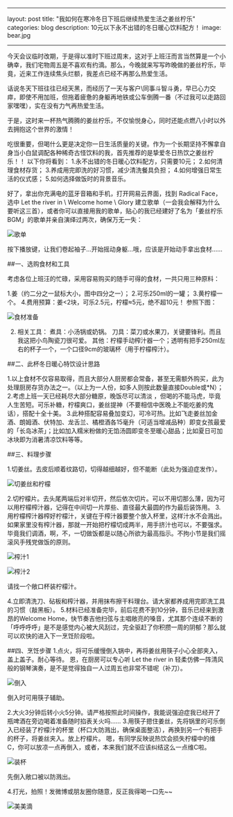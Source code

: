 ﻿

---
layout: post
title:  "我如何在寒冷冬日下班后继续热爱生活之姜丝柠乐"
categories: blog
description: 10元以下永不出错的冬日暖心饮料配方！
image: bear.jpg


---
 

今天会议临时改期，于是得以准时下班过周末，这对于上班汪而言当然算是一个小确幸，我们宅物周五是不喜欢有约滴。那么，今晚就来写写昨晚做的姜丝柠乐，毕竟，近来工作连续焦头烂额，我差点已经不再那么热爱生活。

话说冬天下班往往已经天黑，而经历了一天与客户\同事斗智斗勇，早已心力交瘁，即使不用加班，但拖着疲惫的身躯再地铁或公车倒腾一番（不过我可以走路回家嘿嘿），实在没有力气再热爱生活。

于是，这时来一杯热气腾腾的姜丝柠乐，不仅愉悦身心，同时还能点燃八小时以外去拥抱这个世界的激情！

吃很重要，但喝什么更是决定你一日生活质量的关键。作为一个长期坚持不懈拿自身当小白鼠调配各种稀奇古怪饮料的我，首先推荐的是挚爱冬日热饮之姜丝柠乐！！
以下你将看到：
1.永不出错的冬日暖心饮料配方，只需要10元；
2.如何清理食材存货；
3.养成用完即洗的好习惯，减少清洗餐具负担；
4.如何增强日常生活的仪式感；
5.如何选择做饭时的背景音乐。

好了，拿出你充满电的蓝牙音箱和手机，打开网易云界面，找到 Radical Face，选中 Let the river in \ Welcome home \ Glory 建立歌单（一会我会解释为什么要听这三首），或者你可以直接用我的歌单，贴心的我已经建好了名为「姜丝柠乐BGM」的歌单并亲自演绎过两次，确保万无一失：

![歌单](http://7xw80a.com1.z0.glb.clouddn.com/p39100427.jpg)



按下播放键，让我们卷起袖子…开始摇动身躯…哦，应该是开始动手拿出食材……


##一、选购食材和工具

考虑各位上班汪的忙碌，采用容易购买的随手可得的食材，一共只用三种原料：

1.姜（约二分之一鼠标大小，图中四分之一）；
2.可乐250ml的一罐；
3.黄柠檬一个。
4.费用预算：姜<2块，可乐2.5元，柠檬≈5元，绝不超10元！
参照下图：

![食材准备](http://7xw80a.com1.z0.glb.clouddn.com/shicai.jpg)

 
2. 相关工具：
煮具：小汤锅或奶锅。
刀具：菜刀或水果刀，关键要锋利。而且我这把小鸟陶瓷刀很可爱。
其他：柠檬手动榨汁器一个；透明有把手250ml左右的杯子一个，一个口径9cm的玻璃杯（用于柠檬榨汁）。

##二、此杯冬日暖心特饮设计思路

1.以上食材不仅容易取得，而且大部分人厨房都会常备，甚至无需额外购买，此为处理厨房存货办法之一。（以上为一人份，如多人则按此数量直接Double或*N）；
2.考虑上班一天已经耗尽大部分糖原，晚饭尽可以清淡 ，但喝的不能马虎，毕竟人生苦短。可乐补糖，柠檬爽口，姜丝提神（不要相信中医晚上不能吃姜的鬼话），搭配十全十美。
3.此种搭配容易叠加变幻，可冷可热。比如飞走姜丝加金酒、朗姆酒、伏特加、龙舌兰、橘橙酒各15毫升（可适当增减品种）即变女孩最爱的「长岛冰茶」；比如加入糯米粉做的无馅汤圆即变冬至暖心甜品；比如夏日可加冰块即为消暑清凉饮料等等。

##三、料理步骤

1.切姜丝。去皮后顺着纹路切，切得越细越好，但不能断（此处为强迫症发作）。

![切姜丝和柠檬](http://7xw80a.com1.z0.glb.clouddn.com/%E5%88%87%E6%9F%A0%E6%AA%AC.jpg)

 

2.切柠檬片。去头尾两端后对半切开，然后依次切片。可以不用切那么薄，因为可以用柠檬榨汁器，记得在中间切一片厚些、直径最大最圆的作为最后装饰用。
3.用柠檬榨汁器榨好柠檬汁，关键在于榨汁器要整个放入杯里，这样汁水不会溅出。如果家里没有榨汁器，那就一开始把柠檬切成两半，用手挤汁也可以，不要强求。毕竟我们调酒，啊，不，一切做饭都是以随心所欲为最高指示。不拘小节是我们摇滚风手残党做饭的原则。

![榨汁1](http://7xw80a.com1.z0.glb.clouddn.com/%E6%A6%A8%E6%B1%81.jpg)


![榨汁2](http://7xw80a.com1.z0.glb.clouddn.com/%E8%A3%85%E6%9D%AF.jpg)

请找一个敞口杯装柠檬汁。


4.立即清洗刀、砧板和榨汁器，并用抹布擦干料理台。请大家都养成用完即洗工具的习惯（敲黑板）。
5.材料已经准备完毕，前后花费不到10分钟，音乐已经来到激昂的Welcome Home，快节奏吉他扫弦与主唱敞亮的嗓音，尤其那个连续不断的「呼呼呼呼」是不是感觉内心被大风刮过，完全驱赶了你积攒一周的阴郁？那么就可以欢快的进入下一烹饪阶段啦。

##四、烹饪步骤
1.点火，将可乐缓慢倒入锅中，再将姜丝用筷子小心全部夹入，盖上盖子。耐心等待。
恩，在厨房可以专心听  Let the river in 轻柔仿佛一阵清风般的钢琴演奏，是不是觉得独自一人过周五也非常不错呢（补刀）。

![倒入](http://7xw80a.com1.z0.glb.clouddn.com/%E5%80%92%E5%85%A5.jpg)

倒入时可用筷子辅助。


2.大火3分钟后转小火5分钟。请严格按照此时间操作，我能说强迫症我已经开了瓶啤酒在旁边喝着准备随时掐表关火吗……
3.用筷子摁住姜丝，先将锅里的可乐倒入已经装了柠檬汁的杯里（杯口大防溅出，确保桌面整洁），再换到另一个有把手的杯子，将姜丝夹入。放上柠檬片。
嗯，有同学反映说热饮会损失柠檬中的维C，你可以放凉一点再倒入，或者，本来我们就不应该纠结这么一点维C啦。

![装杯](http://7xw80a.com1.z0.glb.clouddn.com/%E8%A3%85%E6%9D%AF.jpg)

先倒入敞口被以防溅出。

4.打光，拍照！发微博或朋友圈你随意，反正我得喝一口先~~


![美美滴](http://7xw80a.com1.z0.glb.clouddn.com/%E6%88%90%E5%93%81%EF%BC%81.jpg)